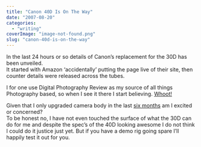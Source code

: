 ```yaml
---
title: "Canon 40D Is On The Way"
date: "2007-08-20"
categories: 
  - "writing"
coverImage: "image-not-found.png"
slug: "canon-40d-is-on-the-way"
---
```


In the last 24 hours or so details of Canon’s replacement for the 30D has been unveiled.  
It started with Amazon ‘accidentally’ putting the page live of their site, then counter details were released across the tubes.

I for one use Digital Photography Review as my source of all things Photography based, so when I see it there I start believing. [Whoot!](http://www.dpreview.com/news/0708/07082010canoneos40d.asp)

Given that I only upgraded camera body in the last [six months](https://adamchamberlin.info/post/1424972962/camera-upgrade) am I excited or concerned?  
To be honest no, I have not even touched the surface of what the 30D can do for me and despite the spec’s of the 40D looking awesome I do not think I could do it justice just yet. But if you have a demo rig going spare I’ll happily test it out for you.
